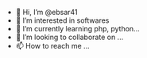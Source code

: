 - 👋 Hi, I’m @ebsar41
- 👀 I’m interested in softwares
- 🌱 I’m currently learning php, python...  
- 💞️ I’m looking to collaborate on ...
- 📫 How to reach me ...

<!---
ebsar41/ebsar41 is a ✨ special ✨ repository because its `README.md` (this file) appears on your GitHub profile.
You can click the Preview link to take a look at your changes.
--->
